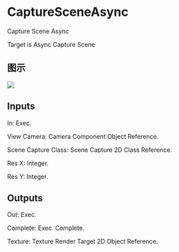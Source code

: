 # CaptureSceneAsync

Capture Scene Async

Target is Async Capture Scene

## 图示

![]($-20221218-18170024.png)

## Inputs

In: Exec.

View Camera: Camera Component Object Reference.

Scene Capture Class: Scene Capture 2D Class Reference.

Res X: Integer.

Res Y: Integer.  

## Outputs

Out: Exec.

Complete: Exec. Complete.

Texture: Texture Render Target 2D Object Reference.

